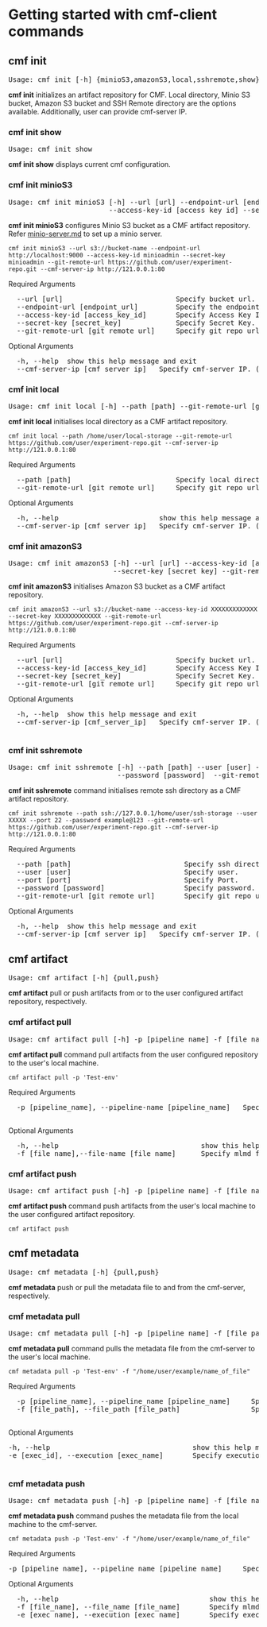 # Getting started with cmf-client commands
## cmf init
<pre>
Usage: cmf init [-h] {minioS3,amazonS3,local,sshremote,show}
</pre>
**cmf init** initializes an artifact repository for CMF. Local directory, Minio S3 bucket, Amazon S3 bucket and SSH Remote directory are the options available. Additionally, user can provide cmf-server IP.

### cmf init show
<pre>
Usage: cmf init show
</pre>
**cmf init show** displays current cmf configuration.


### cmf init minioS3 
<pre>
Usage: cmf init minioS3 [-h] --url [url] --endpoint-url [endpoint_url]
                        --access-key-id [access_key_id] --secret-key [secret_key] --git-remote-url[git_remote_url]  --cmf-server-ip [cmf_server_ip]
</pre>
**cmf init minioS3** configures Minio S3 bucket as a CMF artifact repository. Refer [minio-server.md](./minio-server.md#steps-to-set-up-a-minio-server) to set up a minio server.

```
cmf init minioS3 --url s3://bucket-name --endpoint-url http://localhost:9000 --access-key-id minioadmin --secret-key minioadmin --git-remote-url https://github.com/user/experiment-repo.git --cmf-server-ip http://121.0.0.1:80
```
Required Arguments

<pre>
  --url [url]                           Specify bucket url.
  --endpoint-url [endpoint_url]         Specify the endpoint url of minio UI.
  --access-key-id [access_key_id]       Specify Access Key Id.
  --secret-key [secret_key]             Specify Secret Key.
  --git-remote-url [git_remote_url]     Specify git repo url.
</pre>

Optional Arguments

<pre>
  -h, --help  show this help message and exit
  --cmf-server-ip [cmf_server_ip]   Specify cmf-server IP. (default: http://127.0.0.1:80)
</pre>


### cmf init local
<pre>
Usage: cmf init local [-h] --path [path] --git-remote-url [git_remote_url] --cmf-server-ip [cmf_server_ip]
</pre>
**cmf init local** initialises local directory as a CMF artifact repository.

```
cmf init local --path /home/user/local-storage --git-remote-url https://github.com/user/experiment-repo.git --cmf-server-ip http://121.0.0.1:80
```

Required Arguments

<pre>
  --path [path]                         Specify local directory path.
  --git-remote-url [git_remote_url]     Specify git repo url.
</pre>

Optional Arguments

<pre>
  -h, --help                        show this help message and exit
  --cmf-server-ip [cmf_server_ip]   Specify cmf-server IP. (default: http://127.0.0.1:80)
</pre>

### cmf init amazonS3
<pre>
Usage: cmf init amazonS3 [-h] --url [url] --access-key-id [access_key_id]
                         --secret-key [secret_key] --git-remote-url [git_remote_url] --cmf-server-ip [cmf_server_ip]
</pre>
**cmf init amazonS3** initialises Amazon S3 bucket as a CMF artifact repository.

```
cmf init amazonS3 --url s3://bucket-name --access-key-id XXXXXXXXXXXXX --secret-key XXXXXXXXXXXXX --git-remote-url https://github.com/user/experiment-repo.git --cmf-server-ip http://121.0.0.1:80
```

Required Arguments
<pre>
  --url [url]                           Specify bucket url.
  --access-key-id [access_key_id]       Specify Access Key Id.
  --secret-key [secret_key]             Specify Secret Key.
  --git-remote-url [git_remote_url]     Specify git repo url.
</pre>

Optional Arguments
<pre>
  -h, --help  show this help message and exit
  --cmf-server-ip [cmf_server_ip]   Specify cmf-server IP. (default: http://127.0.0.1:80)

</pre>

### cmf init sshremote
<pre>
Usage: cmf init sshremote [-h] --path [path] --user [user] --port [port]
                          --password [password]  --git-remote-url [git_remote_url] --cmf-server-ip [cmf_server_ip]
</pre>
**cmf init sshremote** command initialises remote ssh directory as a CMF artifact repository.
 
```
cmf init sshremote --path ssh://127.0.0.1/home/user/ssh-storage --user XXXXX --port 22 --password example@123 --git-remote-url https://github.com/user/experiment-repo.git --cmf-server-ip http://121.0.0.1:80
```

Required Arguments

<pre>
  --path [path]                           Specify ssh directory path.
  --user [user]                           Specify user.
  --port [port]                           Specify Port.
  --password [password]                   Specify password.
  --git-remote-url [git_remote_url]       Specify git repo url.
</pre>

Optional Arguments
<pre>
  -h, --help  show this help message and exit
  --cmf-server-ip [cmf_server_ip]   Specify cmf-server IP. (default: http://127.0.0.1:80)
</pre>

## **cmf artifact**

<pre>
Usage: cmf artifact [-h] {pull,push}
</pre>
**cmf artifact** pull or push artifacts from or to the user configured artifact repository, respectively.
### cmf artifact pull
<pre>
Usage: cmf artifact pull [-h] -p [pipeline_name] -f [file_name]
</pre>
**cmf artifact pull** command pull artifacts from the user configured repository to the user's local machine.
```
cmf artifact pull -p 'Test-env'  
```

Required Arguments

<pre>
  -p [pipeline_name], --pipeline-name [pipeline_name]   Specify Pipeline name.

</pre>

Optional Arguments


<pre>
  -h, --help                                  show this help message and exit
  -f [file_name],--file-name [file_name]      Specify mlmd file name.
</pre>

### cmf artifact push
<pre>
Usage: cmf artifact push [-h] -p [pipeline_name] -f [file_name]
</pre>
**cmf artifact push** command push artifacts from the user's local machine to the user configured artifact repository.
```
cmf artifact push  
```

## cmf metadata

<pre>
Usage: cmf metadata [-h] {pull,push}
</pre>
**cmf metadata** push or pull the metadata file to and from the cmf-server, respectively.


### cmf metadata pull
<pre>
Usage: cmf metadata pull [-h] -p [pipeline_name] -f [file_path]  -e [exec_id]
</pre>
**cmf metadata pull** command pulls the metadata file from the cmf-server to the user's local machine.
```
cmf metadata pull -p 'Test-env' -f "/home/user/example/name_of_file"
```

Required Arguments

<pre>
  -p [pipeline_name], --pipeline_name [pipeline_name]     Specify Pipeline name.
  -f [file_path], --file_path [file_path]                 Specify a location for mlmd file.

</pre>

Optional Arguments

<pre>
-h, --help                                  show this help message and exit
-e [exec_id], --execution [exec_name]       Specify execution id

</pre>

### cmf metadata push
<pre>
Usage: cmf metadata push [-h] -p [pipeline_name] -f [file_name]  -e [exec_id]
</pre>
**cmf metadata push** command pushes the metadata file from the local machine to the cmf-server.

```
cmf metadata push -p 'Test-env' -f "/home/user/example/name_of_file"
```

Required Arguments

<pre>
-p [pipeline_name], --pipeline_name [pipeline_name]     Specify Pipeline name.
</pre>

Optional Arguments

<pre>
  -h, --help                                    show this help message and exit
  -f [file_name], --file_name [file_name]       Specify mlmd file name.
  -e [exec_name], --execution [exec_name]       Specify execution id.
</pre>









            




